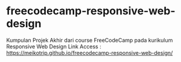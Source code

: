 # freecodecamp-responsive-web-design

Kumpulan Projek Akhir dari course FreeCodeCamp pada kurikulum Responsive Web Design
Link Access : https://meikotrip.github.io/freecodecamp-responsive-web-design/
